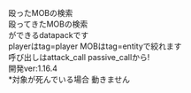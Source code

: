 殴ったMOBの検索  
殴ってきたMOBの検索  
ができるdatapackです  
playerはtag=player MOBはtag=entityで絞れます  
呼び出しはattack_call passive_callから!  
開発ver:1.16.4  
*対象が死んでいる場合 動きません  
